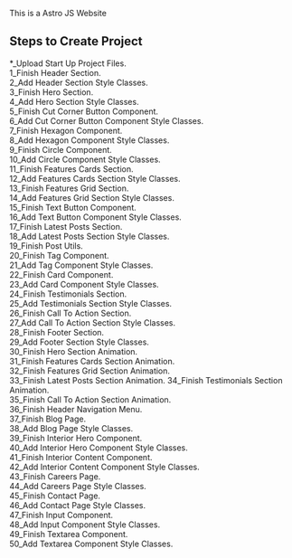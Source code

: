 This is a Astro JS Website

## Steps to Create Project

*_Upload Start Up Project Files.  
1_Finish Header Section.   
2_Add Header Section Style Classes.   
3_Finish Hero Section.   
4_Add Hero Section Style Classes.   
5_Finish Cut Corner Button Component.   
6_Add Cut Corner Button Component Style Classes.   
7_Finish Hexagon Component.   
8_Add Hexagon Component Style Classes.   
9_Finish Circle Component.   
10_Add Circle Component Style Classes.   
11_Finish Features Cards Section.   
12_Add Features Cards Section Style Classes.   
13_Finish Features Grid Section.   
14_Add Features Grid Section Style Classes.   
15_Finish Text Button Component.   
16_Add Text Button Component Style Classes.   
17_Finish Latest Posts Section.   
18_Add Latest Posts Section Style Classes.   
19_Finish Post Utils.  
20_Finish Tag Component.   
21_Add Tag Component Style Classes.   
22_Finish Card Component.   
23_Add Card Component Style Classes.   
24_Finish Testimonials Section.   
25_Add Testimonials Section Style Classes.   
26_Finish Call To Action Section.   
27_Add Call To Action Section Style Classes.   
28_Finish Footer Section.   
29_Add Footer Section Style Classes.   
30_Finish Hero Section Animation.  
31_Finish Features Cards Section Animation.  
32_Finish Features Grid Section Animation.  
33_Finish Latest Posts Section Animation.
34_Finish Testimonials Section Animation.  
35_Finish Call To Action Section Animation.  
36_Finish Header Navigation Menu.  
37_Finish Blog Page.  
38_Add Blog Page Style Classes.  
39_Finish Interior Hero Component.  
40_Add Interior Hero Component Style Classes.  
41_Finish Interior Content Component.  
42_Add Interior Content Component Style Classes.  
43_Finish Careers Page.  
44_Add Careers Page Style Classes.  
45_Finish Contact Page.  
46_Add Contact Page Style Classes.  
47_Finish Input Component.  
48_Add Input Component Style Classes.  
49_Finish Textarea Component.  
50_Add Textarea Component Style Classes.  
































